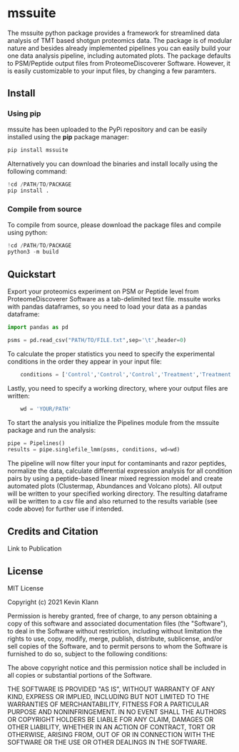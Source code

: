 # mssuite 

The mssuite python package provides a framework for streamlined data analysis of TMT based shotgun proteomics data. The package is of modular nature and besides already implemented pipelines you can easily build your one data analysis pipeline, including automated plots. The package defaults to PSM/Peptide output files from ProteomeDiscoverer Software. However, it is easily customizable to your input files, by changing a few paramters. 

## Install

### Using pip
mssuite has been uploaded to the PyPi repository and can be easily installed using the **pip** package manager:
```python
pip install mssuite
```
Alternatively you can download the binaries and install locally using the following command:
```python
!cd /PATH/TO/PACKAGE
pip install .
```
### Compile from source
To compile from source, please download the package files and compile using python:
```python
!cd /PATH/TO/PACKAGE
python3 -m build
```
## Quickstart
Export your proteomics experiment on PSM or Peptide level from ProteomeDiscoverer Software as a tab-delimited text file. mssuite works with pandas dataframes, so you need to load your data as a pandas dataframe:
```python
import pandas as pd

psms = pd.read_csv("PATH/TO/FILE.txt",sep='\t',header=0)
```
To calculate the proper statistics you need to specify the experimental conditions in the order they appear in your input file:
```python
    conditions = ['Control','Control','Control','Treatment','Treatment','Treatment']
```
Lastly, you need to specify a working directory, where your output files are written:
```python
    wd = 'YOUR/PATH'
```
To start the analysis you initialize the Pipelines module from the mssuite package and run the analysis:
```python
pipe = Pipelines()
results = pipe.singlefile_lmm(psms, conditions, wd=wd)
```
The pipeline will now filter your input for contaminants and razor peptides, normalize the data, calculate differential expression analysis for all condition pairs by using a peptide-based linear mixed regression model and create automated plots (Clustermap, Abundances and Volcano plots). All output will be written to your specified working directory. The resulting dataframe will be written to a csv file and also returned to the results variable (see code above) for further use if intended.

## Credits and Citation


Link to Publication

## License

MIT License

Copyright (c) 2021 Kevin Klann

Permission is hereby granted, free of charge, to any person obtaining a copy
of this software and associated documentation files (the "Software"), to deal
in the Software without restriction, including without limitation the rights
to use, copy, modify, merge, publish, distribute, sublicense, and/or sell
copies of the Software, and to permit persons to whom the Software is
furnished to do so, subject to the following conditions:

The above copyright notice and this permission notice shall be included in all
copies or substantial portions of the Software.

THE SOFTWARE IS PROVIDED "AS IS", WITHOUT WARRANTY OF ANY KIND, EXPRESS OR
IMPLIED, INCLUDING BUT NOT LIMITED TO THE WARRANTIES OF MERCHANTABILITY,
FITNESS FOR A PARTICULAR PURPOSE AND NONINFRINGEMENT. IN NO EVENT SHALL THE
AUTHORS OR COPYRIGHT HOLDERS BE LIABLE FOR ANY CLAIM, DAMAGES OR OTHER
LIABILITY, WHETHER IN AN ACTION OF CONTRACT, TORT OR OTHERWISE, ARISING FROM,
OUT OF OR IN CONNECTION WITH THE SOFTWARE OR THE USE OR OTHER DEALINGS IN THE
SOFTWARE.